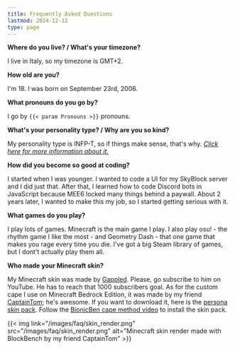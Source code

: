```yaml
---
title: Frequently Asked Questions
lastmod: 2024-12-12
type: page
---
```


**Where do you live? / What's your timezone?**

I live in Italy, so my timezone is GMT+2.

**How old are you?**

I'm 18. I was born on September 23rd, 2006.

**What pronouns do you go by?**

I go by `{{< param Pronouns >}}` pronouns.

**What's your personality type? / Why are you so kind?**

My personality type is INFP-T, so if things make sense, that's why. [*Click here for more information about it.*](https://www.16personalities.com/infp-personality)

**How did you become so good at coding?**

I started when I was younger. I wanted to code a UI for my SkyBlock server and I did just that. After that, I learned how to code Discord bots in JavaScript because MEE6 locked many things behind a paywall. About 2 years later, I wanted to make this my job, so I started getting serious with it.

**What games do you play?**

I play lots of games. Minecraft is the main game I play. I also play osu! - the rhythm game I like the most - and Geometry Dash - that one game that makes you rage every time you die. I've got a big Steam library of games, but I dont't actually play them all.

**Who made your Minecraft skin?**

My Minecraft skin was made by [Gappled](https://www.youtube.com/@Gappled). Please, go subscribe to him on YouTube. He has to reach that 1000 subscribers goal. As for the custom cape I use on Minecraft Bedrock Edition, it was made by my friend [CaptainTom](https://www.youtube.com/@CaptainTom4862); he's awesome. If you want to download it, here is the [persona skin pack](/files/lightbulb_experience.7z). Follow the [BionicBen cape method video](https://youtu.be/0TyUCqAMWLg?si=__4ThvYx-jCEAvu8) to install the skin pack.

{{< img link="/images/faq/skin_render.png" src="/images/faq/skin_render.png" alt="Minecraft skin render made with BlockBench by my friend CaptainTom" >}}
